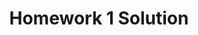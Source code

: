 ---
link: homework1_solution_2018.pdf
title: Homework 1 Solution
year: 2017
published: true
categories: designopt_assignment
---